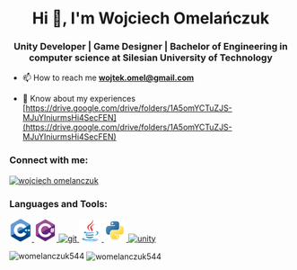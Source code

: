 <h1 align="center">Hi 👋, I'm Wojciech Omelańczuk</h1>
<h3 align="center">Unity Developer | Game Designer | Bachelor of Engineering in computer science at Silesian University of Technology</h3>

- 📫 How to reach me **wojtek.omel@gmail.com**

- 📄 Know about my experiences [https://drive.google.com/drive/folders/1A5omYCTuZJS-MJuYIniurmsHi4SecFEN](https://drive.google.com/drive/folders/1A5omYCTuZJS-MJuYIniurmsHi4SecFEN)

<h3 align="left">Connect with me:</h3>
<p align="left">
<a href="https://linkedin.com/in/wojciech omelanczuk" target="blank"><img align="center" src="https://raw.githubusercontent.com/rahuldkjain/github-profile-readme-generator/master/src/images/icons/Social/linked-in-alt.svg" alt="wojciech omelanczuk" height="30" width="40" /></a>
</p>

<h3 align="left">Languages and Tools:</h3>
<p align="left"> <a href="https://www.w3schools.com/cpp/" target="_blank" rel="noreferrer"> <img src="https://raw.githubusercontent.com/devicons/devicon/master/icons/cplusplus/cplusplus-original.svg" alt="cplusplus" width="40" height="40"/> </a> <a href="https://www.w3schools.com/cs/" target="_blank" rel="noreferrer"> <img src="https://raw.githubusercontent.com/devicons/devicon/master/icons/csharp/csharp-original.svg" alt="csharp" width="40" height="40"/> </a> <a href="https://git-scm.com/" target="_blank" rel="noreferrer"> <img src="https://www.vectorlogo.zone/logos/git-scm/git-scm-icon.svg" alt="git" width="40" height="40"/> </a> <a href="https://www.java.com" target="_blank" rel="noreferrer"> <img src="https://raw.githubusercontent.com/devicons/devicon/master/icons/java/java-original.svg" alt="java" width="40" height="40"/> </a> <a href="https://www.python.org" target="_blank" rel="noreferrer"> <img src="https://raw.githubusercontent.com/devicons/devicon/master/icons/python/python-original.svg" alt="python" width="40" height="40"/> </a> <a href="https://unity.com/" target="_blank" rel="noreferrer"> <img src="https://www.vectorlogo.zone/logos/unity3d/unity3d-icon.svg" alt="unity" width="40" height="40"/> </a> </p>

<p><img align="left" src="https://github-readme-stats.vercel.app/api/top-langs?username=womelanczuk544&show_icons=true&locale=en&layout=compact" alt="womelanczuk544" /></p>

<p>&nbsp;<img align="center" src="https://github-readme-stats.vercel.app/api?username=womelanczuk544&show_icons=true&locale=en" alt="womelanczuk544" /></p>
